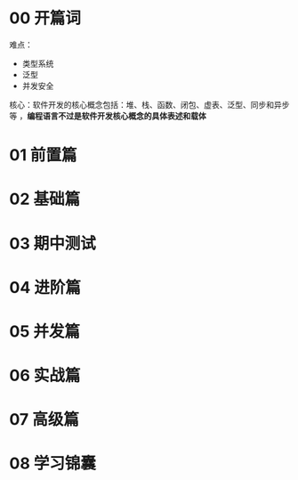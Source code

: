 # 00 开篇词

难点：

* 类型系统
* 泛型
* 并发安全

核心：软件开发的核心概念包括：堆、栈、函数、闭包、虚表、泛型、同步和异步等  ，**编程语言不过是软件开发核心概念的具体表述和载体**



# 01 前置篇

# 02 基础篇

# 03 期中测试

# 04 进阶篇

# 05 并发篇

# 06 实战篇

# 07 高级篇

# 08 学习锦囊